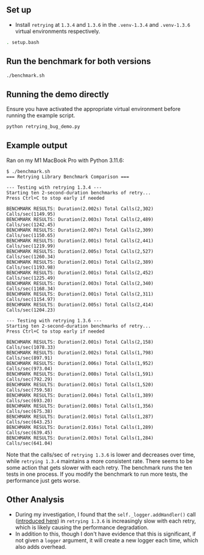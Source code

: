 ## Set up

* Install `retrying` at `1.3.4` and `1.3.6` in the `.venv-1.3.4` and 
`.venv-1.3.6` virtual environments respectively.

```bash
. setup.bash
```

## Run the benchmark for both versions

```bash 
./benchmark.sh
```

## Running the demo directly

Ensure you have activated the appropriate virtual environment before running 
the example script.

```bash
python retrying_bug_demo.py
```

## Example output

Ran on my M1 MacBook Pro with Python 3.11.6:

```
$ ./benchmark.sh 
=== Retrying Library Benchmark Comparison ===

--- Testing with retrying 1.3.4 ---
Starting ten 2-second-duration benchmarks of retry...
Press Ctrl+C to stop early if needed

BENCHMARK RESULTS: Duration(2.002s) Total Calls(2,302) Calls/sec(1149.95)
BENCHMARK RESULTS: Duration(2.003s) Total Calls(2,489) Calls/sec(1242.45)
BENCHMARK RESULTS: Duration(2.007s) Total Calls(2,309) Calls/sec(1150.65)
BENCHMARK RESULTS: Duration(2.001s) Total Calls(2,441) Calls/sec(1219.99)
BENCHMARK RESULTS: Duration(2.005s) Total Calls(2,527) Calls/sec(1260.34)
BENCHMARK RESULTS: Duration(2.001s) Total Calls(2,389) Calls/sec(1193.98)
BENCHMARK RESULTS: Duration(2.001s) Total Calls(2,452) Calls/sec(1225.49)
BENCHMARK RESULTS: Duration(2.003s) Total Calls(2,340) Calls/sec(1168.34)
BENCHMARK RESULTS: Duration(2.001s) Total Calls(2,311) Calls/sec(1154.97)
BENCHMARK RESULTS: Duration(2.005s) Total Calls(2,414) Calls/sec(1204.23)

--- Testing with retrying 1.3.6 ---
Starting ten 2-second-duration benchmarks of retry...
Press Ctrl+C to stop early if needed

BENCHMARK RESULTS: Duration(2.001s) Total Calls(2,158) Calls/sec(1078.33)
BENCHMARK RESULTS: Duration(2.002s) Total Calls(1,798) Calls/sec(897.91)
BENCHMARK RESULTS: Duration(2.006s) Total Calls(1,952) Calls/sec(973.04)
BENCHMARK RESULTS: Duration(2.008s) Total Calls(1,591) Calls/sec(792.29)
BENCHMARK RESULTS: Duration(2.001s) Total Calls(1,520) Calls/sec(759.58)
BENCHMARK RESULTS: Duration(2.004s) Total Calls(1,389) Calls/sec(693.20)
BENCHMARK RESULTS: Duration(2.008s) Total Calls(1,356) Calls/sec(675.38)
BENCHMARK RESULTS: Duration(2.001s) Total Calls(1,287) Calls/sec(643.25)
BENCHMARK RESULTS: Duration(2.016s) Total Calls(1,289) Calls/sec(639.45)
BENCHMARK RESULTS: Duration(2.003s) Total Calls(1,284) Calls/sec(641.04)
```

Note that the calls/sec of `retrying 1.3.6` is lower and decreases over time, 
while `retrying 1.3.4` maintains a more consistent rate.
There seems to be some action that gets slower with each retry. The benchmark 
runs the ten tests in one process. If you modify the benchmark to run more
tests, the performance just gets worse.

## Other Analysis

* During my investigation, I found that the `self._logger.addHandler()` call
\([introduced here][0]\)
in `retrying 1.3.6` is increasingly slow with each retry, which is likely 
causing the performance degradation.
* In addition to this, though I don't have evidence that this is significant, 
if not given a `logger` argument, it will create a new logger each time, which 
also adds overhead.

[0]: https://github.com/groodt/retrying/pull/6/files#diff-5d48e947cb75f0a64ea964638aee51b9473f649b6fe9de4bd3455aa7b0dae095R118